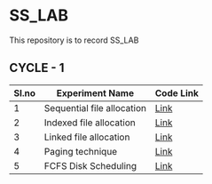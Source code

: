 # SS_LAB
This repository is to record SS_LAB

## CYCLE - 1
|SI.no | Experiment Name | Code Link |
|---|-----|----|
| 1 | Sequential file allocation | [Link](Exp_1/) |
| 2 | Indexed file allocation | [Link](exp_1/) |
| 3 | Linked file allocation | [Link](exp_1/) |
| 4 | Paging technique | [Link](exp_2/) |
| 5 | FCFS Disk Scheduling | [Link](Exp_1/) |
